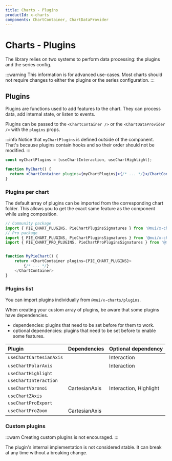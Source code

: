 ```yaml
---
title: Charts - Plugins
productId: x-charts
components: ChartContainer, ChartDataProvider
---
```


# Charts - Plugins

<p class="description">The library relies on two systems to perform data processing: the plugins and the series config.</p>

:::warning
This information is for advanced use-cases.
Most charts should not require changes to either the plugins or the series configuration.
:::

## Plugins

Plugins are functions used to add features to the chart.
They can process data, add internal state, or listen to events.

Plugins can be passed to the `<ChartContainer />` or the `<ChartDataProvider />` with the `plugins` props.

:::info
Notice that `myChartPlugins` is defined outside of the component.
That's because plugins contain hooks and so their order should not be modified.
:::

```jsx
const myChartPlugins = [useChartInteraction, useChartHighlight];

function MyChart() {
  return <ChartContainer plugins={myChartPlugins}>{/* ... */}</ChartContainer>;
}
```

### Plugins per chart

The default array of plugins can be imported from the corresponding chart folder.
This allows you to get the exact same feature as the component while using composition.

```ts
// Community package
import { PIE_CHART_PLUGINS, PieChartPluginsSignatures } from '@mui/x-charts/PieChart';
// Pro package
import { PIE_CHART_PLUGINS, PieChartPluginsSignatures } from '@mui/x-charts-pro/PieChart';
import { PIE_CHART_PRO_PLUGINS, PieChartProPluginsSignatures } from '@mui/x-charts-pro/PieChartPro';


function MyPieChart() {
    return <ChartContainer plugins={PIE_CHART_PLUGINS}>
        {/* ... */}
    </ChartContainer>
}
```

### Plugins list

You can import plugins individually from `@mui/x-charts/plugins`.

When creating your custom array of plugins, be aware that some plugins have dependencies.

- dependencies: plugins that need to be set before for them to work.
- optional dependencies: plugins that need to be set before to enable some features.

| Plugin                                             | Dependencies  | Optional dependency    |
| :------------------------------------------------- | :------------ | :--------------------- |
| `useChartCartesianAxis`                            |               | Interaction            |
| `useChartPolarAxis`                                |               | Interaction            |
| `useChartHighlight`                                |               |                        |
| `useChartInteraction`                              |               |                        |
| `useChartVoronoi`                                  | CartesianAxis | Interaction, Highlight |
| `useChartZAxis`                                    |               |                        |
| `useChartProExport` <span class="plan-pro"></span> |               |                        |
| `useChartProZoom` <span class="plan-pro"></span>   | CartesianAxis |                        |

### Custom plugins

:::warn
Creating custom plugins is not encouraged.
:::

The plugin's internal implementation is not considered stable.
It can break at any time without a breaking change.
